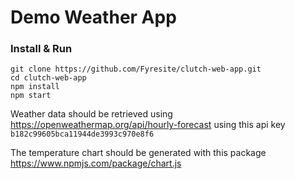 # Demo Weather App

### Install & Run
```
git clone https://github.com/Fyresite/clutch-web-app.git
cd clutch-web-app
npm install
npm start
```

Weather data should be retrieved using https://openweathermap.org/api/hourly-forecast
using this api key `b182c99605bca11944de3993c970e8f6`

The temperature chart should be generated with this package https://www.npmjs.com/package/chart.js
